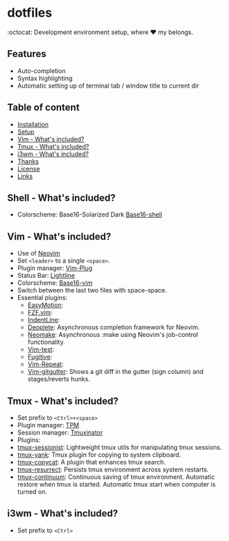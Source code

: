 # dotfiles
:octocat: Development environment setup, where :heart: my belongs. 


## Features

* Auto-completion
* Syntax highlighting
* Automatic setting up of terminal tab / window title to current dir

## Table of content

- [Installation](#installation)
- [Setup](#setup)
- [Vim - What's included?](#vim)
- [Tmux - What's included?](#tmux)
- [i3wm - What's included?](#i3wm)
- [Thanks](#thanks)
- [License](#license)
- [Links](#links)

## Shell - What's included?

* Colorscheme: Base16-Solarized Dark [Base16-shell](https://github.com/chriskempson/base16-shell)

## Vim - What's included?
* Use of [Neovim](https://github.com/neovim/neovim)
* Set `<leader>` to a single `<space>`.
* Plugin manager: [Vim-Plug](https://github.com/junegunn/vim-plug)
* Status Bar: [Lightline](https://github.com/itchyny/lightline.vim)
* Colorscheme: [Base16-vim](https://github.com/chriskempson/base16-vim)
* Switch between the last two files with space-space.
* Essential plugins:
  * [EasyMotion](https://github.com/easymotion/vim-easymotion):
  * [FZF.vim](https://github.com/junegunn/fzf.vim):
  * [IndentLine](https://github.com/Yggdroot/indentLine):
  * [Deoplete](https://github.com/Shougo/deoplete.nvim): Asynchronous completion framework for Neovim.
  * [Neomake](https://github.com/benekastah/neomake): Asynchronous :make using Neovim's job-control functionality.
  * [Vim-test](https://github.com/janko-m/vim-test):
  * [Fugitive](https://github.com/tpope/vim-fugitive):
  * [Vim-Repeat](https://github.com/tpope/vim-repeat):
  * [Vim-gitgutter](https://github.com/airblade/vim-gitgutter): Shows a git diff in the gutter (sign column) and stages/reverts hunks.

## Tmux - What's included?
* Set prefix to `<Ctrl>+<space>`
* Plugin manager: [TPM](https://github.com/tmux-plugins/tpm)
* Session manager: [Tmuxinator](https://github.com/tmuxinator/tmuxinator)
* Plugins:
 * [tmux-sessionist](https://github.com/tmux-plugins/tmux-sessionist): Lightweight tmux utils for manipulating tmux sessions.
 * [tmux-yank](https://github.com/tmux-plugins/tmux-yank): Tmux plugin for copying to system clipboard.
 * [tmux-copycat](https://github.com/tmux-plugins/tmux-copycat): A plugin that enhances tmux search.
 * [tmux-resurrect](https://github.com/tmux-plugins/tmux-resurrect): Persists tmux environment across system restarts. 
 * [tmux-continuum](https://github.com/tmux-plugins/tmux-continuum): Continuous saving of tmux environment. Automatic restore when tmux is started. Automatic tmux start when computer is turned on.

## i3wm - What's included?
* Set prefix to `<Ctrl>`

